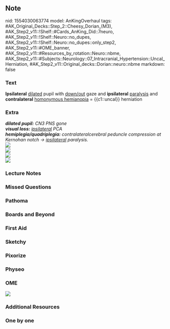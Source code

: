 ## Note
nid: 1554030063774
model: AnKingOverhaul
tags: #AK_Original_Decks::Step_2::Cheesy_Dorian_(M3), #AK_Step2_v11::!Shelf::#Cards_AnKing_Did::7neuro, #AK_Step2_v11::!Shelf::Neuro::no_dupes, #AK_Step2_v11::!Shelf::Neuro::no_dupes::only_step2, #AK_Step2_v11::#OME_banner, #AK_Step2_v11::#Resources_by_rotation::Neuro::nbme, #AK_Step2_v11::#Subjects::Neurology::07_Intracranial_Hypertension::Uncal_Herniation, #AK_Step2_v11::Original_decks::Dorian::neuro::nbme
markdown: false

### Text
<b>Ipsilateral</b> <u>dilated</u> pupil with <u>down/out</u> gaze
and <b>ipsilateral</b> <u>paralysis</u> and <b>contralateral</b>
<u>homonymous hemianopia</u> = {{c1::uncal}} herniation

### Extra
<div>
  <i><b>dilated pupil:</b> CN3 PNS gone</i>
  <div>
    <i><b>visual loss:</b> <u>ipsilateral</u> PCA</i>
  </div>
  <div>
    <i><b>hemiplegia/quadriplegia:</b> contralateralcerebral
    peduncle compression at Kernohan notch → <u>ipsilateral</u>
    paralysis.</i>
  </div>
  <div>
    <i><img src="paste-78821239816369.jpg"></i>
  </div>
  <div>
    <i><img src="paste-154485678670303.jpg"></i>
  </div>
  <div style="display: inline !important;">
    <i><img src="paste-25580825214979.jpg"></i>
  </div>
  <div>
    <i><img src="sjHaAoKCwz9JEcZG1W2wJw.jpg"></i>
  </div>
</div>

### Lecture Notes


### Missed Questions


### Pathoma


### Boards and Beyond


### First Aid


### Sketchy


### Pixorize


### Physeo


### OME
<div class="ome-widget">
  <a href="https://onlinemeded.org?ref=anki"><img src=
  "_OME_AnkiFlashcards_General_7.png"></a>
</div>

### Additional Resources


### One by one

